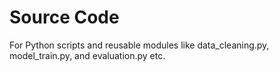 # Source Code
For Python scripts and reusable modules like data_cleaning.py, model_train.py, and evaluation.py etc.
